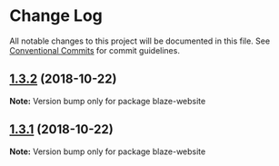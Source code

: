 # Change Log

All notable changes to this project will be documented in this file.
See [Conventional Commits](https://conventionalcommits.org) for commit guidelines.

## [1.3.2](https://github.com/BlazeUI/blaze/compare/blaze-website@1.3.1...blaze-website@1.3.2) (2018-10-22)

**Note:** Version bump only for package blaze-website





## [1.3.1](https://github.com/BlazeUI/blaze/compare/blaze-website@1.3.0...blaze-website@1.3.1) (2018-10-22)

**Note:** Version bump only for package blaze-website
